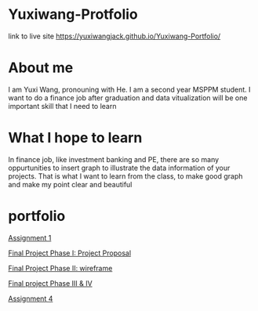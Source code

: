 # Yuxiwang-Protfolio 

link to live site https://yuxiwangjack.github.io/Yuxiwang-Portfolio/

# About me
I am Yuxi Wang, pronouning with He. I am a second year MSPPM student. I want to do a finance job after graduation and data vitualization will be one important skill that I need to learn

# What I hope to learn
In finance job, like investment banking and PE, there are so many oppurtunities to insert graph to illustrate the data information of your projects. That is what I want to learn from the class, to make good graph and make my point clear and beautiful

# portfolio
[Assignment 1](https://yuxiwangjack.github.io/Yuxiwang-dataviz2.md/)

[Final Project Phase I: Project Proposal](https://yuxiwangjack.github.io/final-project-part-1/part1.html)

[Final Project Phase II: wireframe](https://github.com/YuxiWangjack/Final-Project-part-II/blob/master/part2.md)

[Final project Phase III & IV](https://github.com/YuxiWangjack/final-page/blob/master/final-page.md)

[Assignment 4](https://github.com/YuxiWangjack/Assignment-4)




